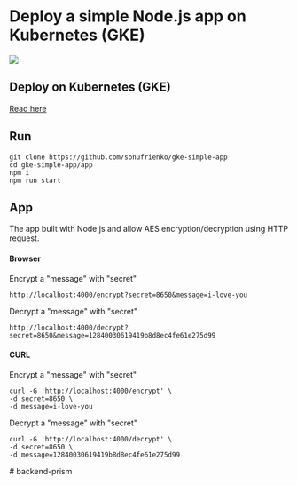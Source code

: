 # Deploy a simple Node.js app on Kubernetes (GKE)

![](kubernetes.png)

## Deploy on Kubernetes (GKE)


[Read here](https://medium.com/@onufrienkos/deploying-a-node-js-app-to-the-google-kubernetes-engine-gke-d6af1f3a954c)


## Run

```shell
git clone https://github.com/sonufrienko/gke-simple-app
cd gke-simple-app/app
npm i
npm run start
```


## App

The app built with Node.js and allow AES encryption/decryption using HTTP request.

#### Browser

Encrypt a "message" with "secret"

```http://localhost:4000/encrypt?secret=8650&message=i-love-you```

Decrypt a "message" with "secret"

```http://localhost:4000/decrypt?secret=8650&message=12840030619419b8d8ec4fe61e275d99```

#### CURL

Encrypt a "message" with "secret"

```shell
curl -G 'http://localhost:4000/encrypt' \
-d secret=8650 \
-d message=i-love-you
```

Decrypt a "message" with "secret"

```shell
curl -G 'http://localhost:4000/decrypt' \
-d secret=8650 \
-d message=12840030619419b8d8ec4fe61e275d99
```
#   b a c k e n d - p r i s m  
 
